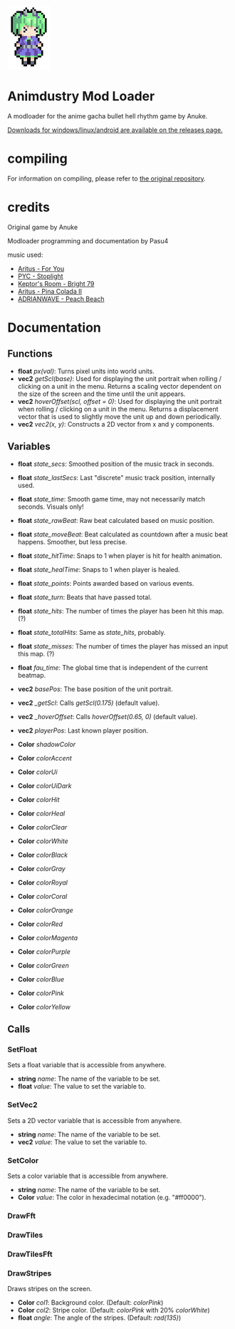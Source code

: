 ![](assets-raw/icon.png)

# Animdustry Mod Loader

A modloader for the anime gacha bullet hell rhythm game by Anuke.

[Downloads for windows/linux/android are available on the releases page.](https://github.com/Pasu4/animdustry/releases)

# compiling

For information on compiling, please refer to [the original repository](https://github.com/Anuken/animdustry/blob/master/README.md#compiling).

# credits

Original game by Anuke

Modloader programming and documentation by Pasu4

music used:

- [Aritus - For You](https://soundcloud.com/aritusmusic/4you)
- [PYC - Stoplight](https://soundcloud.com/pycmusic/stoplight)
- [Keptor's Room - Bright 79](https://soundcloud.com/topazeclub/bright-79)
- [Aritus - Pina Colada II](https://soundcloud.com/aritusmusic/pina-colada-ii-final)
- [ADRIANWAVE - Peach Beach](https://soundcloud.com/adrianwave/peach-beach)

# Documentation

## Functions

- **float** *px(val)*: Turns pixel units into world units.
- **vec2** *getScl(base)*: Used for displaying the unit portrait when rolling / clicking on a unit in the menu. Returns a scaling vector dependent on the size of the screen and the time until the unit appears.
- **vec2** *hoverOffset(scl, offset = 0)*: Used for displaying the unit portrait when rolling / clicking on a unit in the menu. Returns a displacement vector that is used to slightly move the unit up and down periodically.
- **vec2** *vec2(x, y)*: Constructs a 2D vector from x and y components.

## Variables

- **float** *state_secs*: Smoothed position of the music track in seconds.
- **float** *state_lastSecs*: Last "discrete" music track position, internally used.
- **float** *state_time*: Smooth game time, may not necessarily match seconds. Visuals only!
- **float** *state_rawBeat*: Raw beat calculated based on music position.
- **float** *state_moveBeat*: Beat calculated as countdown after a music beat happens. Smoother, but less precise.
- **float** *state_hitTime*: Snaps to 1 when player is hit for health animation.
- **float** *state_healTime*: Snaps to 1 when player is healed.
- **float** *state_points*: Points awarded based on various events.
- **float** *state_turn*: Beats that have passed total.
- **float** *state_hits*: The number of times the player has been hit this map. (?)
- **float** *state_totalHits*: Same as *state_hits*, probably.
- **float** *state_misses*: The number of times the player has missed an input this map. (?)
- **float** *fau_time*: The global time that is independent of the current beatmap.

- **vec2** *basePos*: The base position of the unit portrait.
- **vec2** *_getScl*: Calls *getScl(0.175)* (default value).
- **vec2** *_hoverOffset*: Calls *hoverOffset(0.65, 0)* (default value).
- **vec2** *playerPos*: Last known player position.

- **Color** *shadowColor*
- **Color** *colorAccent*
- **Color** *colorUi*
- **Color** *colorUiDark*
- **Color** *colorHit*
- **Color** *colorHeal*
- **Color** *colorClear*
- **Color** *colorWhite*
- **Color** *colorBlack*
- **Color** *colorGray*
- **Color** *colorRoyal*
- **Color** *colorCoral*
- **Color** *colorOrange*
- **Color** *colorRed*
- **Color** *colorMagenta*
- **Color** *colorPurple*
- **Color** *colorGreen*
- **Color** *colorBlue*
- **Color** *colorPink*
- **Color** *colorYellow*

## Calls

### SetFloat

Sets a float variable that is accessible from anywhere.

- **string** *name*: The name of the variable to be set.
- **float** *value*: The value to set the variable to.

### SetVec2

Sets a 2D vector variable that is accessible from anywhere.

- **string** *name*: The name of the variable to be set.
- **vec2** *value*: The value to set the variable to.

### SetColor

Sets a color variable that is accessible from anywhere.

- **string** *name*: The name of the variable to be set.
- **Color** *value*: The color in hexadecimal notation (e.g. "#ff0000").

### DrawFft

### DrawTiles

### DrawTilesFft

### DrawStripes

Draws stripes on the screen.

- **Color** *col1*: Background color. (Default: *colorPink*)
- **Color** *col2*: Stripe color. (Default: *colorPink* with 20% *colorWhite*)
- **float** *angle*: The angle of the stripes. (Default: *rad(135)*)
